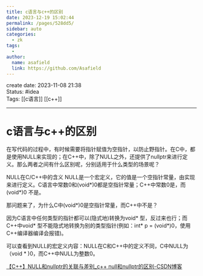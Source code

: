 ```yaml
---
title: c语言与c++的区别
date: 2023-12-19 15:02:44
permalink: /pages/528dd5/
sidebar: auto
categories:
  - zk
tags:
  - 
author: 
  name: asafield
  link: https://github.com/Asafield
---
```


create date: 2023-11-08 21:38  
Status: #idea  
Tags: [[c语言]] [[c++]]

---

# c语言与c++的区别
在写代码的过程中，有时候需要将指针赋值为空指针，以防止野指针。在C中，都是使用NULL来实现的；在C++中，除了NULL之外，还提供了nullptr来进行定义。那么两者之间有什么区别呢，分别适用于什么类型的场景呢？


NULL在C/C++中的含义
NULL是一个宏定义，它的值是一个空指针常量，由实现来进行定义。C语言中常数0和(void*)0都是空指针常量；C++中常数0是，而(void*)0 不是。

那问题来了，为什么C中(void*)0是空指针常量，而C++中不是？

因为C语言中任何类型的指针都可以(隐式地)转换为void* 型，反过来也行；而C++中void* 型不能隐式地转换为别的类型指针(例如：int* p = (void*)0，使用C++编译器编译会报错)。

可以查看到NULL的宏定义内容：NULL在C和C++中的定义不同，C中NULL为（void * )0，而C++中NULL为整数0。

[【C++】NULL和nullptr的关联与差别_c++ null和nullptr的区别-CSDN博客](https://blog.csdn.net/qq_38410730/article/details/105183769)